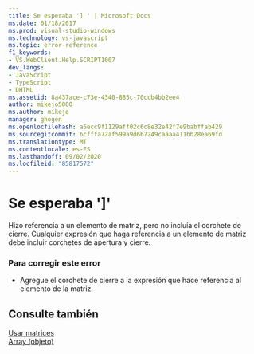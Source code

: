 ```yaml
---
title: Se esperaba '] ' | Microsoft Docs
ms.date: 01/18/2017
ms.prod: visual-studio-windows
ms.technology: vs-javascript
ms.topic: error-reference
f1_keywords:
- VS.WebClient.Help.SCRIPT1007
dev_langs:
- JavaScript
- TypeScript
- DHTML
ms.assetid: 8a437ace-c73e-4340-885c-70ccb4bb2ee4
author: mikejo5000
ms.author: mikejo
manager: ghogen
ms.openlocfilehash: a5ecc9f1129aff02c6c8e32e42f7e9babffab429
ms.sourcegitcommit: 6cfffa72af599a9d667249caaaa411bb28ea69fd
ms.translationtype: MT
ms.contentlocale: es-ES
ms.lasthandoff: 09/02/2020
ms.locfileid: "85817572"
---
```

# <a name="expected-"></a>Se esperaba ']'
Hizo referencia a un elemento de matriz, pero no incluía el corchete de cierre. Cualquier expresión que haga referencia a un elemento de matriz debe incluir corchetes de apertura y cierre.  
  
### <a name="to-correct-this-error"></a>Para corregir este error  
  
- Agregue el corchete de cierre a la expresión que hace referencia al elemento de la matriz.  
  
## <a name="see-also"></a>Consulte también  
 [Usar matrices](../../javascript/advanced/using-arrays-javascript.md)   
 [Array (objeto)](../../javascript/reference/array-object-javascript.md)